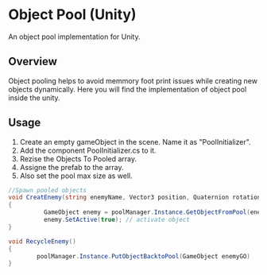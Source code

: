 Object Pool (Unity)
=================

An object pool implementation for Unity.

Overview
----
Object pooling helps to avoid memmory foot print issues while creating new objects dynamically. Here you will find the implementation of 
object pool inside the unity.

Usage
----
1. Create an empty gameObject in the scene. Name it as "PoolInitializer".
2. Add the component PoolInitializer.cs to it.
3. Rezise the Objects To Pooled array.
4. Assigne the prefab to the array.
5. Also set the pool max size as well.


```csharp
//Spawn pooled objects
void CreatEnemy(string enemyName, Vector3 position, Quaternion rotation)
{
          GameObject enemy = poolManager.Instance.GetObjectFromPool(enemyName, position, rotation);
          enemy.SetActive(true); // activate object
}

void RecycleEnemy()
{
        poolManager.Instance.PutObjectBacktoPool(GameObject enemyGO)
}

```


